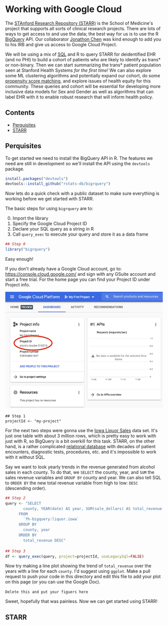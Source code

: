 # Working with Google Cloud

The [STAnford Research Repository (STARR)](https://med.stanford.edu/starr-tools.html)
is the School of Medicine's project that supports all sorts of clinical 
research projects. There are lots of ways to get access to and use the data; the
best way for us is to use the R [BigQuery](https://cloud.google.com/bigquery/)
API. Our collaborator [Jonathon Chen](http://healthrexlab.com/) was kind enough
to add you to his IRB and give us access to Google Cloud Project.

We will be using a mix of [SQL](https://en.wikipedia.org/wiki/SQL) and R to
query STARR for deidentified EHR (and no PHI) to build a cohort of patients who
are likely to identify as trans* or non-binary. Then we can start summarizing
the trans* patient population seen at Stanford Health Systems *for the first
time!* We can also explore some ML clustering algorithms and potentially expand
our cohort, do some [propensity score
matching](https://en.wikipedia.org/wiki/Propensity_score_matching), and explore
issues of health equity for this community. These queries and cohort will be
essential for developing more inclusive data models for Sex and Gender as well
as algorithms that can label EHR with it to enable robust research that will 
inform health policy.

## Contents

- [Perquisites](#perquisites)
- [STARR](#starr)

## Perquisites
To get started we need to install the BigQuery API in R. The features we need
are still in development so we'll install the API using the `devtools` package.

```r
install.packages("devtools")
devtools::install_github("rstats-db/bigrquery")
```

Now lets do a quick check with a public dataset to make sure everything is
working before we get started with STARR.

The basic steps for using `bigrquery` are to:

0. Import the library
0. Specify the Google Cloud Project ID
0. Declare your SQL query as a string in R
0. Call `query_exec` to execute your query and store it as a data frame

```r
## Step 0
library("bigrquery")
```
Easy enough! 

If you don't already have a Google Cloud account, go to: 
https://console.cloud.google.com/ and sign with any GSuite account and start a
free trial. For the home page you can find your Project ID under Project info.

![project id](imgs/project-id-sc.png)

```
## Step 1
projectId <- "my-project"
```

For the next two steps were gonna use the [Iowa Liquor
Sales](https://data.iowa.gov/Sales-Distribution/Iowa-Liquor-Sales/m3tr-qhgy)
data set. It's just one table with about 3 million rows, which is pretty easy
to work with just with R, so BigQuery is a bit overkill for this task.  STARR,
on the other hand, is a rather complicated [relational
database](https://en.wikipedia.org/wiki/Relational_database) with decades of
patient encounters, diagnostic tests, procedures, etc. and it's impossible to
work with it without SQL.

Say we want to look yearly trends in the revenue generated from alcohol sales
in each county. To do that, we `SELECT` the county, year, and `SUM` the sales
revenue variables and `GROUP BY` county and year. We can also tell SQL to
`ORDER BY` the new total revenue variable from high to low: `DESC` (descending
order).
```r
## Step 2
query <- "SELECT 
		county, YEAR(date) AS year, SUM(sale_dollars) AS total_revenue
	  FROM
		`fh-bigquery:liquor.iowa`
	  GROUP BY
		county, year
	  ORDER BY
		total_revenue DESC"

## Step 3
df <- query_exec(query, project=projectId, useLegacySql=FALSE)
```

Now try making a line plot showing the trend of `total_revenue` over the years
with a line for each `county`. I'd suggest using `ggplot`. Make a pull request
to push your code in this directory and edit this file to add your plot on this page (or you can use the Google Doc).

`Delete this and put your figuers here`

Sweet, hopefully that was painless. Now we can get started using STARR!

## STARR
